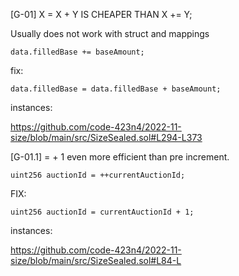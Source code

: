 [G-01] X = X + Y IS CHEAPER THAN X += Y;

Usually does not work with struct and mappings

   
    data.filledBase += baseAmount;
   

fix:

    data.filledBase = data.filledBase + baseAmount;

instances:

https://github.com/code-423n4/2022-11-size/blob/main/src/SizeSealed.sol#L294-L373


[G-01.1] <x> = <x> + 1 even more efficient than pre increment.

    uint256 auctionId = ++currentAuctionId;

FIX:
    
    uint256 auctionId = currentAuctionId + 1;

instances:

https://github.com/code-423n4/2022-11-size/blob/main/src/SizeSealed.sol#L84-L



